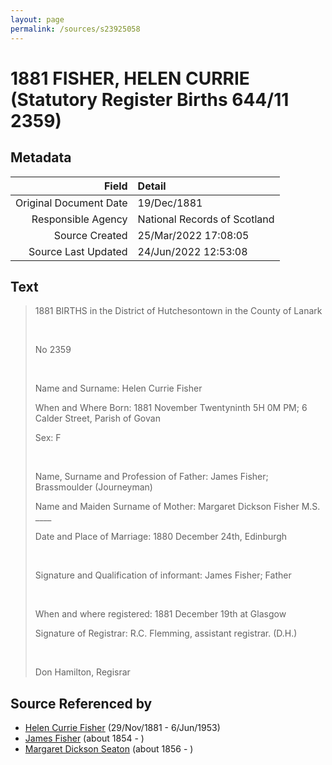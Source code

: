 ```yaml
---
layout: page
permalink: /sources/s23925058
---
```


# 1881 FISHER, HELEN CURRIE (Statutory Register Births 644/11 2359)

## Metadata
Field | Detail
---:|:---
Original Document Date | 19/Dec/1881
Responsible Agency | National Records of Scotland
Source Created | 25/Mar/2022 17:08:05
Source Last Updated | 24/Jun/2022 12:53:08

## Text

> 1881 BIRTHS in the District of Hutchesontown in the County of Lanark
>
> <br/>
>
> No 2359
>
> <br/>
>
> Name and Surname: Helen Currie Fisher
>
> When and Where Born: 1881 November Twentyninth 5H 0M PM; 6 Calder Street, Parish of Govan
>
> Sex: F
>
> <br/>
>
> Name, Surname and Profession of Father: James Fisher; Brassmoulder (Journeyman)
>
> Name and Maiden Surname of Mother: Margaret Dickson Fisher M.S. ____
>
> Date and Place of Marriage: 1880 December 24th, Edinburgh
>
> <br/>
>
> Signature and Qualification of informant: James Fisher; Father
>
> <br/>
>
> When and where registered: 1881 December 19th at Glasgow
>
> Signature of Registrar: R.C. Flemming, assistant registrar. (D.H.)
>
> <br/>
>
> Don Hamilton, Regisrar
>

## Source Referenced by

* [Helen Currie Fisher](../people/@18426904@-helen-currie-fisher-b1881-11-29-d1953-6-6.md) (29/Nov/1881 - 6/Jun/1953)
* [James Fisher](../people/@22540348@-james-fisher-b1854-d.md) (about 1854 - )
* [Margaret Dickson Seaton](../people/@45571672@-margaret-dickson-seaton-b1856-d.md) (about 1856 - )
